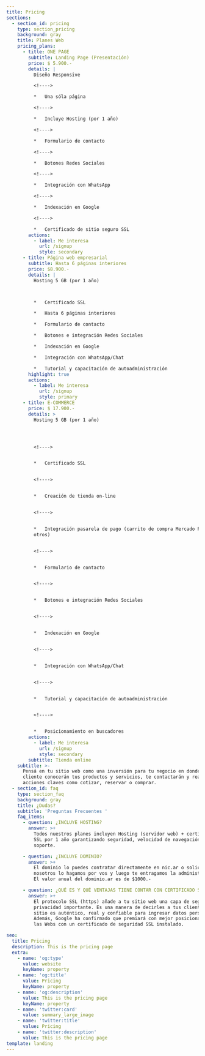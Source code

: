 ```yaml
---
title: Pricing
sections:
  - section_id: pricing
    type: section_pricing
    background: gray
    title: Planes Web
    pricing_plans:
      - title: ONE PAGE
        subtitle: Landing Page (Presentación)
        price: $ 5.900.-
        details: |
          Diseño Responsive

          <!---->

          *   Una sóla página

          <!---->

          *   Incluye Hosting (por 1 año)

          <!---->

          *   Formulario de contacto

          <!---->

          *   Botones Redes Sociales

          <!---->

          *   Integración con WhatsApp

          <!---->

          *   Indexación en Google

          <!---->

          *   Certificado de sitio seguro SSL
        actions:
          - label: Me interesa
            url: /signup
            style: secondary
      - title: Página web empresarial
        subtitle: Hasta 6 páginas interiores
        price: $8.900.-
        details: |
          Hosting 5 GB (por 1 año)



          *   Certificado SSL

          *   Hasta 6 páginas interiores

          *   Formulario de contacto

          *   Botones e integración Redes Sociales

          *   Indexación en Google

          *   Integración con WhatsApp/Chat

          *   Tutorial y capacitación de autoadministración
        highlight: true
        actions:
          - label: Me interesa
            url: /signup
            style: primary
      - title: E-COMMERCE
        price: $ 17.900.-
        details: >
          Hosting 5 GB (por 1 año)




          <!---->


          *   Certificado SSL


          <!---->


          *   Creación de tienda on-line


          <!---->


          *   Integración pasarela de pago (carrito de compra Mercado Pago,
          otros)


          <!---->


          *   Formulario de contacto


          <!---->


          *   Botones e integración Redes Sociales


          <!---->


          *   Indexación en Google


          <!---->


          *   Integración con WhatsApp/Chat


          <!---->


          *   Tutorial y capacitación de autoadministración


          <!---->


          *   Posicionamiento en buscadores
        actions:
          - label: Me interesa
            url: /signup
            style: secondary
        subtitle: Tienda online
    subtitle: >-
      Pensá en tu sitio web como una inversión para tu negocio en donde los
      cliente conocerán tus productos y servicios, te contactarán y realizarán
      acciones claves como cotizar, reservar o comprar.  
  - section_id: faq
    type: section_faq
    background: gray
    title: ¿Dudas?
    subtitle: 'Preguntas Frecuentes '
    faq_items:
      - question: ¿INCLUYE HOSTING?
        answer: >+
          Todos nuestros planes incluyen Hosting (servidor web) + certificado
          SSL por 1 año garantizando seguridad, velocidad de navegación y
          soporte.

      - question: ¿INCLUYE DOMINIO?
        answer: >+
          El dominio lo puedes contratar directamente en nic.ar o solicitar que
          nosotros lo hagamos por vos y luego te entragamos la administración.
          El valor anual del dominio.ar es de $1000.-

      - question: ¿QUÉ ES Y QUÉ VENTAJAS TIENE CONTAR CON CERTIFICADO SSL EN MI WEB?
        answer: >+
          El protocolo SSL (https) añade a tu sitio web una capa de seguridad y
          privacidad importante. Es una manera de decirles a tus clientes que el
          sitio es auténtico, real y confiable para ingresar datos personales.
          Además, Google ha confirmado que premiará con mejor posicionamiento
          las Webs con un certificado de seguridad SSL instalado.

seo:
  title: Pricing
  description: This is the pricing page
  extra:
    - name: 'og:type'
      value: website
      keyName: property
    - name: 'og:title'
      value: Pricing
      keyName: property
    - name: 'og:description'
      value: This is the pricing page
      keyName: property
    - name: 'twitter:card'
      value: summary_large_image
    - name: 'twitter:title'
      value: Pricing
    - name: 'twitter:description'
      value: This is the pricing page
template: landing
---
```

